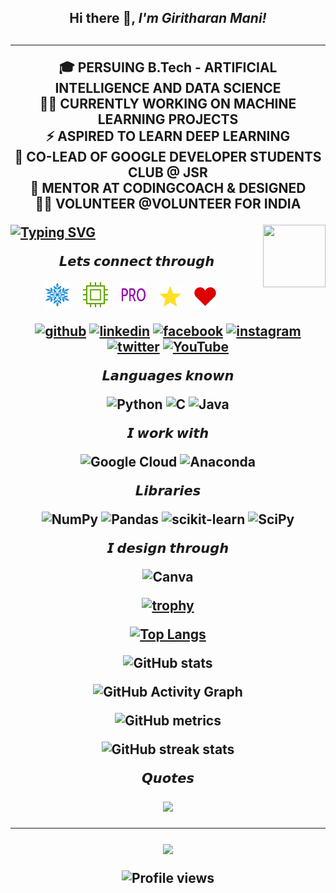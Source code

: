 
<h2><p align="center"><b>Hi there 👋,  <i>I'm Giritharan Mani!</i></b><h2></p>
  <hr></p>

<p align="center">
🎓 PERSUING B.Tech - ARTIFICIAL INTELLIGENCE AND DATA SCIENCE<br>👩‍💻 CURRENTLY WORKING ON MACHINE LEARNING PROJECTS<br>⚡ ASPIRED TO LEARN DEEP LEARNING<br>👯 CO-LEAD OF GOOGLE DEVELOPER STUDENTS CLUB @ JSR<br>🌱 MENTOR AT CODINGCOACH & DESIGNED<br>🙋‍♀ VOLUNTEER @VOLUNTEER FOR INDIA
  
[![Typing SVG](https://readme-typing-svg.demolab.com/?lines=CHANGE,+IS+INEVITABLE.;GROWTH,+IS+OPTIONAL)](https://git.io/typing-svg)
   <img align='right' src="https://media2.giphy.com/media/w0Fy3hcQuZxxQgo0KR/giphy.gif" width="100" height="100" >
   
   
<div align="center">
  
𝙇𝙚𝙩𝙨 𝙘𝙤𝙣𝙣𝙚𝙘𝙩 𝙩𝙝𝙧𝙤𝙪𝙜𝙝
  
<a href='https://archiveprogram.github.com/'><img src='https://raw.githubusercontent.com/acervenky/animated-github-badges/master/assets/acbadge.gif' width='40' height='40'></a> <a href='https://docs.github.com/en/developers'><img src='https://raw.githubusercontent.com/acervenky/animated-github-badges/master/assets/devbadge.gif' width='40' height='40'></a> <a href='https://github.com/pricing'><img src='https://raw.githubusercontent.com/acervenky/animated-github-badges/master/assets/pro.gif' width='40' height='40'></a> <a href='https://stars.github.com/'><img src='https://raw.githubusercontent.com/acervenky/animated-github-badges/master/assets/starbadge.gif' width='35' height='35'></a> <a href='https://docs.github.com/en/github/supporting-the-open-source-community-with-github-sponsors'><img src='https://raw.githubusercontent.com/acervenky/animated-github-badges/master/assets/sponsorbadge.gif' width='35' height='35'></a> 
  
[<img src='https://cdn.jsdelivr.net/npm/simple-icons@3.0.1/icons/github.svg' alt='github' height='40'>](https://github.com/MystiFoe) 
[<img src='https://cdn.jsdelivr.net/npm/simple-icons@3.0.1/icons/linkedin.svg' alt='linkedin' height='40'>](https://www.linkedin.com/in/mystifoe/) 
[<img src='https://cdn.jsdelivr.net/npm/simple-icons@3.0.1/icons/facebook.svg' alt='facebook' height='40'>](https://www.facebook.com/Mysti.Foe.76) 
[<img src='https://cdn.jsdelivr.net/npm/simple-icons@3.0.1/icons/instagram.svg' alt='instagram' height='40'>](https://www.instagram.com/mysti_foe/) 
[<img src='https://cdn.jsdelivr.net/npm/simple-icons@3.0.1/icons/twitter.svg' alt='twitter' height='40'>](https://twitter.com/Mysti_Foe) 
[<img src='https://cdn.jsdelivr.net/npm/simple-icons@3.0.1/icons/youtube.svg' alt='YouTube' height='40'>](https://www.youtube.com/channel/@mystifoe3732) 
  
</div>  

<div align="center">
  
𝙇𝙖𝙣𝙜𝙪𝙖𝙜𝙚𝙨 𝙠𝙣𝙤𝙬𝙣
  
![Python](https://img.shields.io/badge/python-3670A0?style=for-the-badge&logo=python&logoColor=ffdd54) 
![C](https://img.shields.io/badge/c-%2300599C.svg?style=for-the-badge&logo=c&logoColor=white)
![Java](https://img.shields.io/badge/java-%23ED8B00.svg?style=for-the-badge&logo=java&logoColor=white) 

</div>


<div align="center">

𝙄 𝙬𝙤𝙧𝙠 𝙬𝙞𝙩𝙝 

![Google Cloud](https://img.shields.io/badge/Google%20Cloud-%234285F4.svg?style=for-the-badge&logo=google-cloud&logoColor=white&align"centre") 
![Anaconda](https://img.shields.io/badge/Anaconda-%2344A833.svg?style=for-the-badge&logo=anaconda&logoColor=white&align=centre)


</div>


<div align="center">

𝙇𝙞𝙗𝙧𝙖𝙧𝙞𝙚𝙨
  
  
![NumPy](https://img.shields.io/badge/numpy-%23013243.svg?style=for-the-badge&logo=numpy&logoColor=white) ![Pandas](https://img.shields.io/badge/pandas-%23150458.svg?style=for-the-badge&logo=pandas&logoColor=white) ![scikit-learn](https://img.shields.io/badge/scikit--learn-%23F7931E.svg?style=for-the-badge&logo=scikit-learn&logoColor=white) ![SciPy](https://img.shields.io/badge/SciPy-%230C55A5.svg?style=for-the-badge&logo=scipy&logoColor=%white)
</div>


<div align="center">
  
 𝙄 𝙙𝙚𝙨𝙞𝙜𝙣 𝙩𝙝𝙧𝙤𝙪𝙜𝙝

![Canva](https://img.shields.io/badge/Canva-%2300C4CC.svg?style=for-the-badge&logo=Canva&logoColor=white) 
</div>


<div align="center">

[![trophy](https://github-profile-trophy.vercel.app/?username=MystiFoe)](https://github.com/ryo-ma/github-profile-trophy)

[![Top Langs](https://github-readme-stats.vercel.app/api/top-langs/?username=MystiFoe)](https://github.com/anuraghazra/github-readme-stats)

![GitHub stats](https://github-readme-stats.vercel.app/api?username=MystiFoe&show_icons=true)  

![GitHub Activity Graph](https://activity-graph.herokuapp.com/graph?username=MystiFoe)  

![GitHub metrics](https://metrics.lecoq.io/MystiFoe)  

![GitHub streak stats](https://streak-stats.demolab.com/?user=MystiFoe)  


𝙌𝙪𝙤𝙩𝙚𝙨
<div align="center">
 
![](https://quotes-github-readme.vercel.app/api?type=horizontal&theme=dark)

</div>


---
[![](https://visitcount.itsvg.in/api?id=HariniMaruthasalam&icon=0&color=0)](https://visitcount.itsvg.in)



![Profile views](https://gpvc.arturio.dev/MystiFoe)
